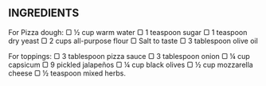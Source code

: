 INGREDIENTS 
-----
For Pizza dough:
▢ ½ cup warm water
▢ 1 teaspoon sugar
▢ 1 teaspoon dry yeast
▢ 2 cups all-purpose flour
▢ Salt to taste
▢ 3 tablespoon olive oil

For toppings:
▢ 3 tablespoon pizza sauce
▢ 3 tablespoon onion 
▢ ¼ cup capsicum 
▢ 9 pickled jalapeños 
▢ ¼ cup black olives 
▢ ½ cup mozzarella cheese 
▢ ½ teaspoon mixed herbs.